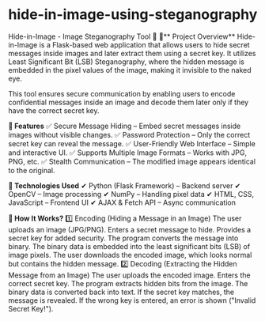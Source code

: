 # hide-in-image-using-steganography
Hide-in-Image - Image Steganography Tool 🔐
📌** Project Overview**
Hide-in-Image is a Flask-based web application that allows users to hide secret messages inside images and later extract them using a secret key. It utilizes Least Significant Bit (LSB) Steganography, where the hidden message is embedded in the pixel values of the image, making it invisible to the naked eye.

This tool ensures secure communication by enabling users to encode confidential messages inside an image and decode them later only if they have the correct secret key.

**🚀 Features**
✅ Secure Message Hiding – Embed secret messages inside images without visible changes.
✅ Password Protection – Only the correct secret key can reveal the message.
✅ User-Friendly Web Interface – Simple and interactive UI.
✅ Supports Multiple Image Formats – Works with JPG, PNG, etc.
✅ Stealth Communication – The modified image appears identical to the original.

**🔧 Technologies Used**
✔ Python (Flask Framework) – Backend server
✔ OpenCV – Image processing
✔ NumPy – Handling pixel data
✔ HTML, CSS, JavaScript – Frontend UI
✔ AJAX & Fetch API – Async communication

**📌 How It Works?**
1️⃣ Encoding (Hiding a Message in an Image)
The user uploads an image (JPG/PNG).
Enters a secret message to hide.
Provides a secret key for added security.
The program converts the message into binary.
The binary data is embedded into the least significant bits (LSB) of image pixels.
The user downloads the encoded image, which looks normal but contains the hidden message.
2️⃣ Decoding (Extracting the Hidden Message from an Image)
The user uploads the encoded image.
Enters the correct secret key.
The program extracts hidden bits from the image.
The binary data is converted back into text.
If the secret key matches, the message is revealed.
If the wrong key is entered, an error is shown ("Invalid Secret Key!").
